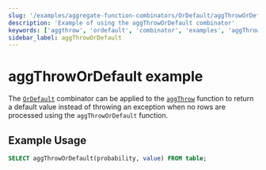 ```yaml
---
slug: '/examples/aggregate-function-combinators/OrDefault/aggThrowOrDefault'
description: 'Example of using the aggThrowOrDefault combinator'
keywords: ['aggthrow', 'ordefault', 'combinator', 'examples', 'aggThrowOrDefault']
sidebar_label: aggThrowOrDefault
---
```


# aggThrowOrDefault example

The [`OrDefault`](/sql-reference/aggregate-functions/combinators#-ordefault) combinator can be applied to the [`aggThrow`](/sql-reference/aggregate-functions/reference/aggthrow) function to return a default value instead of throwing an exception when no rows are processed using the `aggThrowOrDefault` function.

## Example Usage

```sql
SELECT aggThrowOrDefault(probability, value) FROM table;
``` 